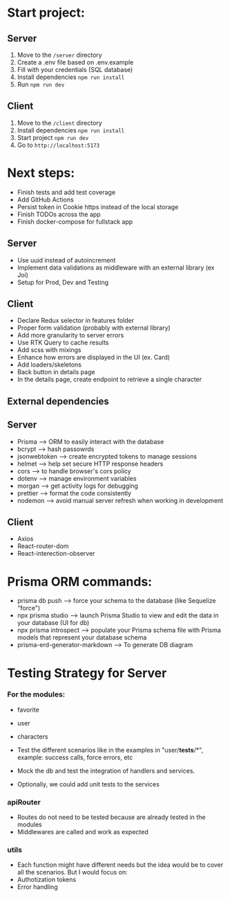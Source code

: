 # Start project:

## Server

1. Move to the `/server` directory
2. Create a .env file based on .env.example
3. Fill with your credentials (SQL database)
4. Install dependencies `npm run install`
5. Run `npm run dev`

## Client

1. Move to the `/client` directory
2. Install dependencies `npm run install`
3. Start project `npm run dev`
4. Go to `http://localhost:5173`

# Next steps:

- Finish tests and add test coverage
- Add GitHub Actions
- Persist token in Cookie https instead of the local storage
- Finish TODOs across the app
- Finish docker-compose for fullstack app

## Server

- Use uuid instead of autoincrement
- Implement data validations as middleware with an external library (ex Joi)
- Setup for Prod, Dev and Testing

## Client

- Declare Redux selector in features folder
- Proper form validation (probably with external library)
- Add more granularity to server errors
- Use RTK Query to cache results
- Add scss with mixings
- Enhance how errors are displayed in the UI (ex. Card)
- Add loaders/skeletons
- Back button in details page
- In the details page, create endpoint to retrieve a single character

## External dependencies

## Server

- Prisma --> ORM to easily interact with the database
- bcrypt --> hash passowrds
- jsonwebtoken --> create encrypted tokens to manage sessions
- helmet --> help set secure HTTP response headers
- cors --> to handle browser's cors policy
- dotenv --> manage environment variables
- morgan --> get activity logs for debugging
- prettier --> format the code consistently
- nodemon --> avoid manual server refresh when working in development

## Client

- Axios
- React-router-dom
- React-interection-observer

# Prisma ORM commands:

- prisma db push --> force your schema to the database (like Sequelize "force")
- npx prisma studio --> launch Prisma Studio to view and edit the data in your database (UI for db)
- npx prisma introspect --> populate your Prisma schema file with Prisma models that represent your database schema
- prisma-erd-generator-markdown --> To generate DB diagram

# Testing Strategy for Server

### For the modules:

- favorite
- user
- characters

- Test the different scenarios like in the examples in "user/**tests**/\*", example: success calls, force errors, etc
- Mock the db and test the integration of handlers and services.
- Optionally, we could add unit tests to the services

### apiRouter

- Routes do not need to be tested because are already tested in the modules
- Middlewares are called and work as expected

### utils

- Each function might have different needs but the idea would be to cover all the scenarios. But I would focus on:
- Authotization tokens
- Error handling
